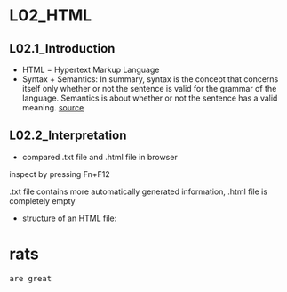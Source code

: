 # L02_HTML

## L02.1_Introduction
- HTML = Hypertext Markup Language
- Syntax + Semantics: In summary, syntax is the concept that concerns itself only whether or not the sentence is valid for the grammar of the language. Semantics is about whether or not the sentence has a valid meaning. [source](https://stackoverflow.com/questions/17930267/what-is-the-difference-between-syntax-and-semantics-in-programming-languages)

## L02.2_Interpretation
- compared .txt file and .html file in browser

inspect by pressing Fn+F12

.txt file contains more automatically generated information, .html file is completely empty
- structure of an HTML file:
<html>
<head>
<h1>rats</h1>
</head>
<body>
<pre>
are great
</pre>
</body>
</html>

